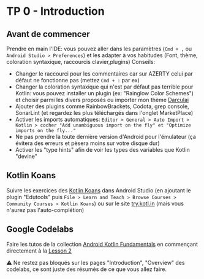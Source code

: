 # TP 0 - Introduction

## Avant de commencer

Prendre en main l'IDE: vous pouvez aller dans les paramètres (`Cmd + ,` ou  `Android Studio > Preferences`) et les adapter à vos habitudes (Font, thème, coloration syntaxique, raccourcis clavier,plugins)
Conseils:

- Changer le raccourci pour les commentaires car sur AZERTY celui par défaut ne fonctionne pas (mettez `Cmd + :` par ex)
- Changer la coloration syntaxique qui n'est par défaut pas terrible pour Kotlin: vous pouvez installer un plugin (ex: "Rainglow Color Schemes") et choisir parmi les divers proposés ou importer mon thème [Darculai](./assets/Darculai_cyrilfind.icls)
- Ajouter des plugins comme RainbowBrackets, Codota, grep console, SonarLint (et regardez les plus téléchargés dans l'onglet MarketPlace)
- Activer les imports automatiques: `Editor > General > Auto Import > Kotlin > cocher "Add unambiguous import on the fly" et "Optimize imports on the fly..."`
- Ne pas prendre la toute dernière version d'Android pour l'émulateur (ça évitera des erreurs et pèsera moins sur votre disque dur)
- Activer les "type hints" afin de voir les types des variables que Kotlin "devine"

## Kotlin Koans

Suivre les exercices des [Kotlin Koans](https://try.kotlinlang.org) dans Android Studio (en ajoutant le plugin "Edutools" puis `File > Learn and Teach > Browse Courses > Community Courses > Kotlin Koans`) ou sur le site [try.kotl.in](https://try.kotl.in) (mais vous n'aurez pas l'auto-complétion)

## Google Codelabs

Faire les tutos de la collection
[Android Kotlin Fundamentals](https://developer.android.com/courses/kotlin-android-fundamentals/overview) en commençant directement à la [Lesson 2](https://developer.android.com/codelabs/kotlin-android-training-linear-layout#0)

⚠️ Ne restez pas bloqués sur les pages "Introduction", "Overview" des codelabs, ce sont juste des résumés de ce que vous allez faire.

<!-- pas vu depuis longtemps:
- Parfois l'IDE bug en mode `Visuel` et n'affiche pas certains attributs dans le layout editor (typiquement `textAlignment`, `fontFamily`, ...) dans ce cas, rien de grave, passez juste en mode `Text`
- Parfois les attributs avec start/end ne s'affiche pas: idem rien de grave vous pouvez utiliser left/right (ex: `marginLeft` au lieu de `marginRight`) -->
